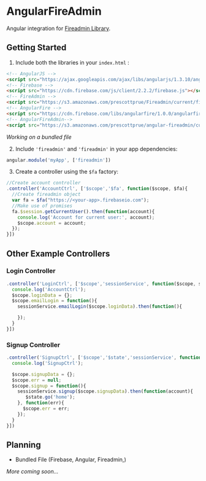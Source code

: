 # AngularFireAdmin

Angular integration for [Fireadmin Library](https://github.com/prescottprue/fireadmin).
## Getting Started
1. Include both the libraries in your `index.html` :

  ```html
  <!-- AngularJS -->
  <script src="https://ajax.googleapis.com/ajax/libs/angularjs/1.3.10/angular.min.js"></script>
  <!-- Firebase -->
  <script src="https://cdn.firebase.com/js/client/2.2.2/firebase.js"></script>
  <!-- FireAdmin -->
  <script src="https://s3.amazonaws.com/prescottprue/Fireadmin/current/fireadmin.min.js"></script>
  <!-- AngularFire -->
  <script src="https://cdn.firebase.com/libs/angularfire/1.0.0/angularfire.min.js"></script>
  <!-- AngularFireAdmin-->
  <script src="https://s3.amazonaws.com/prescottprue/angular-fireadmin/current/angular-fireadmin.min.js"></script>

  ```
  *Working on a bundled file*

2. Include `'fireadmin'` and `'fireadmin'` in your app dependencies:
  ```javascript
  angular.module('myApp', ['fireadmin'])
  ```
3. Create a controller using the `$fa` factory:

  ```javascript
  //Create account controller
  .controller('AccountCtrl', ['$scope','$fa', function($scope, $fa){
    //Create fireadmin object
    var fa = $fa("https://<your-app>.firebaseio.com");
    //Make use of promises
    fa.$session.getCurrentUser().then(function(account){
      console.log('Account for current user:', account);
      $scope.account = account;
    });
  }])
  ```

## Other Example Controllers

### Login Controller
  ```javascript
  .controller('LoginCtrl', ['$scope','sessionService', function($scope, sessionService){
    console.log('AccountCtrl');
    $scope.loginData = {};
    $scope.emailLogin = function(){
      sessionService.emailLogin($scope.loginData).then(function(){

      });
    }
  }])
  ```
### Signup Controller
  ```javascript
  .controller('SignupCtrl', ['$scope','$state','sessionService', function($scope, $state, sessionService){
    console.log('SignupCtrl');

    $scope.signupData = {};
    $scope.err = null;
    $scope.signup = function(){
      sessionService.signup($scope.signupData).then(function(account){
         $state.go('home');
      }, function(err){
        $scope.err = err;
      });
    }
  }])
  ```
## Planning

* Bundled File (Firebase, Angular, Fireadmin,)


*More coming soon...*
